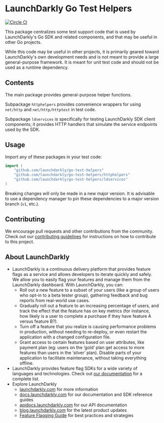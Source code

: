 # LaunchDarkly Go Test Helpers

[![Circle CI](https://circleci.com/gh/launchdarkly/go-test-helpers.svg?style=svg)](https://circleci.com/gh/launchdarkly/go-test-helpers)

This package centralizes some test support code that is used by LaunchDarkly's Go SDK and related components, and that may be useful in other Go projects.

While this code may be useful in other projects, it is primarily geared toward LaunchDarkly's own development needs and is not meant to provide a large general-purpose framework. It is meant for unit test code and should not be used as a runtime dependency.

## Contents

The main package provides general-purpose helper functions.

Subpackage `httphelpers` provides convenience wrappers for using `net/http` and `net/http/httptest` in test code.

Subpackage `ldservices` is specifically for testing LaunchDarkly SDK client components; it provides HTTP handlers that simulate the service endpoints used by the SDK.

## Usage

Import any of these packages in your test code:

```go
import (
    "github.com/launchdarkly/go-test-helpers"
    "github.com/launchdarkly/go-test-helpers/httphelpers"
    "github.com/launchdarkly/go-test-helpers/ldservices"
)
```

Breaking changes will only be made in a new major version. It is advisable to use a dependency manager to pin these dependencies to a major version branch (`v1`, etc.).

## Contributing

We encourage pull requests and other contributions from the community. Check out our [contributing guidelines](CONTRIBUTING.md) for instructions on how to contribute to this project.

## About LaunchDarkly

* LaunchDarkly is a continuous delivery platform that provides feature flags as a service and allows developers to iterate quickly and safely. We allow you to easily flag your features and manage them from the LaunchDarkly dashboard.  With LaunchDarkly, you can:
    * Roll out a new feature to a subset of your users (like a group of users who opt-in to a beta tester group), gathering feedback and bug reports from real-world use cases.
    * Gradually roll out a feature to an increasing percentage of users, and track the effect that the feature has on key metrics (for instance, how likely is a user to complete a purchase if they have feature A versus feature B?).
    * Turn off a feature that you realize is causing performance problems in production, without needing to re-deploy, or even restart the application with a changed configuration file.
    * Grant access to certain features based on user attributes, like payment plan (eg: users on the ‘gold’ plan get access to more features than users in the ‘silver’ plan). Disable parts of your application to facilitate maintenance, without taking everything offline.
* LaunchDarkly provides feature flag SDKs for a wide variety of languages and technologies. Check out [our documentation](https://docs.launchdarkly.com/docs) for a complete list.
* Explore LaunchDarkly
    * [launchdarkly.com](https://www.launchdarkly.com/ "LaunchDarkly Main Website") for more information
    * [docs.launchdarkly.com](https://docs.launchdarkly.com/  "LaunchDarkly Documentation") for our documentation and SDK reference guides
    * [apidocs.launchdarkly.com](https://apidocs.launchdarkly.com/  "LaunchDarkly API Documentation") for our API documentation
    * [blog.launchdarkly.com](https://blog.launchdarkly.com/  "LaunchDarkly Blog Documentation") for the latest product updates
    * [Feature Flagging Guide](https://github.com/launchdarkly/featureflags/  "Feature Flagging Guide") for best practices and strategies
